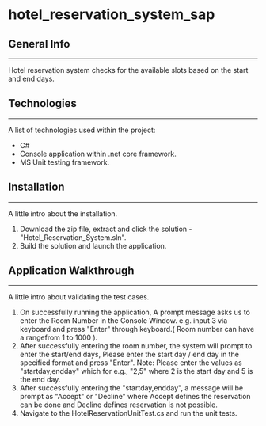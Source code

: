 # hotel_reservation_system_sap
## General Info
***
Hotel reservation system checks for the available slots based on the start and end days.

## Technologies
***
A list of technologies used within the project:
* C#
* Console application within .net core framework.
* MS Unit testing framework.

## Installation
***
A little intro about the installation. 
1. Download the zip file, extract and click the solution - "Hotel_Reservation_System.sln".
2. Build the solution and launch the application.

## Application Walkthrough
***
A little intro about validating the test cases. 
1. On successfully running the application, A prompt message asks us to enter the Room Number in the Console Window.
  e.g. input 3 via keyboard and press "Enter" through keyboard.( Room number can have a rangefrom 1 to 1000 ).
2. After successfully entering the room number, the system will prompt to enter the start/end days, Please enter the start day / end day
    in the specified format and press "Enter".
   Note: Please enter the values as "startday,endday" which for e.g., "2,5" where 2 is the start day and 5 is the end day.
3. After successfully entering the "startday,endday", a message will be prompt as "Accept" or "Decline" where Accept defines the reservation can be done and Decline defines
    reservation is not possible.
4. Navigate to the HotelReservationUnitTest.cs and run the unit tests.
